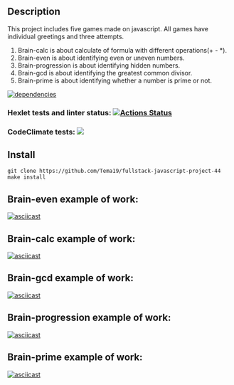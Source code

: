 ## Description
This project includes five games made on javascript. All games have individual greetings and three attempts. 
1. Brain-calc is about calculate of formula with different operations(+ - *).
2. Brain-even is about identifying even or uneven numbers.
3. Brain-progression is about identifying hidden numbers.
4. Brain-gcd is about identifying the greatest common divisor.
5. Brain-prime is about identifying whether a number is prime or not.


[![dependencies](https://img.shields.io/badge/dependencies-No%20dependency-brightgreen.svg)](package.json)


### Hexlet tests and linter status: [![Actions Status](https://github.com/Tema19/fullstack-javascript-project-44/workflows/hexlet-check/badge.svg)](https://github.com/Tema19/fullstack-javascript-project-44/actions)

### CodeClimate tests: <a href="https://codeclimate.com/github/Tema19/fullstack-javascript-project-44/maintainability"><img src="https://api.codeclimate.com/v1/badges/19a61a9b62485f1cba17/maintainability" /></a>

## Install

`git clone https://github.com/Tema19/fullstack-javascript-project-44`
`make install`

## Brain-even example of work:  
[![asciicast](https://asciinema.org/a/YfohYaQi0OdgXhLuFVkw1IXk0.svg)](https://asciinema.org/a/YfohYaQi0OdgXhLuFVkw1IXk0)

## Brain-calc example of work: 
[![asciicast](https://asciinema.org/a/mouRUCeXajHLoecEZO1sCV9im.svg)](https://asciinema.org/a/mouRUCeXajHLoecEZO1sCV9im)

## Brain-gcd example of work:  
[![asciicast](https://asciinema.org/a/WZ09ZCVaqSTr2Z8A6k2CblbwS.svg)](https://asciinema.org/a/WZ09ZCVaqSTr2Z8A6k2CblbwS)

## Brain-progression example of work: 
[![asciicast](https://asciinema.org/a/fhqZz9H8FWJ9zLIxCxB4zhCoA.svg)](https://asciinema.org/a/fhqZz9H8FWJ9zLIxCxB4zhCoA)

## Brain-prime example of work:
[![asciicast](https://asciinema.org/a/YbbQ1BjZLuMGlQc0nbhadNj6I.svg)](https://asciinema.org/a/YbbQ1BjZLuMGlQc0nbhadNj6I)

